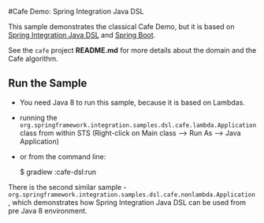 #Cafe Demo: Spring Integration Java DSL

This sample demonstrates the classical Cafe Demo, but it is based on [Spring Integration Java DSL](https://github.com/spring-projects/spring-integration-extensions/wiki/Spring-Integration-Java-DSL-Reference)
 and [Spring Boot](https://projects.spring.io/spring-boot).

See the `cafe` project **README.md** for more details about the domain and the Cafe algorithm.

## Run the Sample

* You need Java 8 to run this sample, because it is based on Lambdas.
* running the `org.springframework.integration.samples.dsl.cafe.lambda.Application` class from within STS (Right-click on
Main class --> Run As --> Java Application)
* or from the command line:

    $ gradlew :cafe-dsl:run

There is the second similar sample - `org.springframework.integration.samples.dsl.cafe.nonlambda.Application`, which
demonstrates how Spring Integration Java DSL can be used from pre Java 8 environment.
